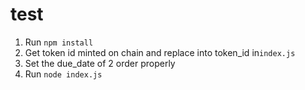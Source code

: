 # test

1. Run `npm install`
2. Get token id minted on chain and replace into token_id in`index.js`
3. Set the due_date of 2 order properly
4. Run `node index.js`
